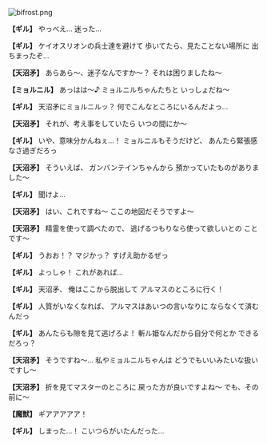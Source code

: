 
![bifrost.png](../images/backgrounds/bifrost.png)

**【ギル】**
やっべえ…
迷った…

**【ギル】**
ケイオスリオンの兵士達を避けて
歩いてたら、見たことない場所に
出ちまったぞ…

**【天沼矛】**
あらあら～、迷子なんですか～？
それは困りましたね～

**【ミョルニル】**
あっはは～♪
ミョルニルちゃんたちと
いっしょだね～

**【ギル】**
天沼矛にミョルニルッ？
何でこんなところにいるんだよっ…

**【天沼矛】**
それが、考え事をしていたら
いつの間にか～

**【ギル】**
いや、意味分かんねぇ…！
ミョルニルもそうだけど、
あんたら緊張感なさ過ぎだろっ

**【天沼矛】**
そういえば、
ガンバンテインちゃんから
預かっていたものがありました～

**【ギル】**
聞けよ…

**【天沼矛】**
はい、これですね～
ここの地図だそうですよ～

**【天沼矛】**
精霊を使って調べたので、
逃げるつもりなら使って欲しいとの
ことです～

**【ギル】**
うおお！？
マジかっ？
すげえ助かるぜっ

**【ギル】**
よっしゃ！
これがあれば…

**【ギル】**
天沼矛、
俺はここから脱出して
アルマスのところに行く！

**【ギル】**
人質がいなくなれば、
アルマスはあいつの言いなりに
ならなくて済むんだっ

**【ギル】**
あんたらも隙を見て逃げろよ！
斬ル姫なんだから自分で何とか
できるだろっ？

**【天沼矛】**
そうですね～…
私やミョルニルちゃんは
どうでもいいみたいな扱いですし～

**【天沼矛】**
折を見てマスターのところに
戻った方が良いですよね～
でも、その前に～

**【魔獣】**
ギアアアアア！

**【ギル】**
しまった…！
こいつらがいたんだった…